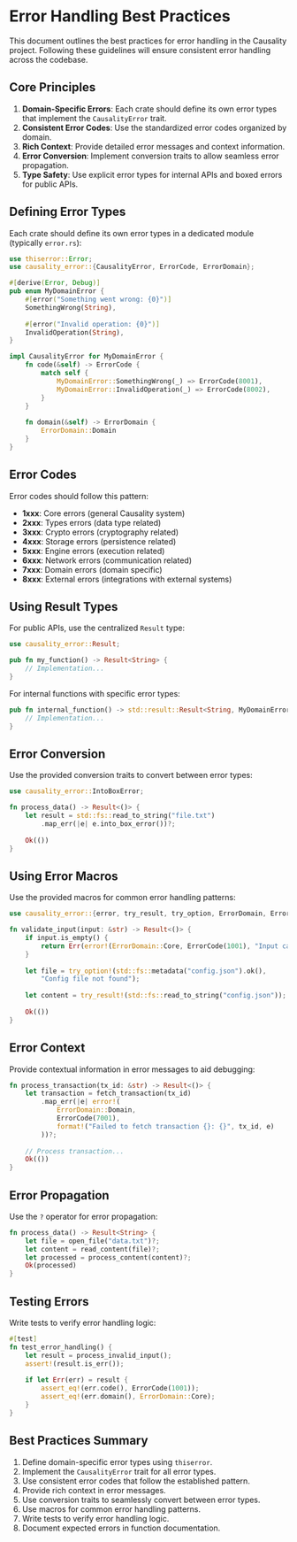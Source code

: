# Error Handling Best Practices

This document outlines the best practices for error handling in the Causality project. Following these guidelines will ensure consistent error handling across the codebase.

## Core Principles

1. **Domain-Specific Errors**: Each crate should define its own error types that implement the `CausalityError` trait.
2. **Consistent Error Codes**: Use the standardized error codes organized by domain.
3. **Rich Context**: Provide detailed error messages and context information.
4. **Error Conversion**: Implement conversion traits to allow seamless error propagation.
5. **Type Safety**: Use explicit error types for internal APIs and boxed errors for public APIs.

## Defining Error Types

Each crate should define its own error types in a dedicated module (typically `error.rs`):

```rust
use thiserror::Error;
use causality_error::{CausalityError, ErrorCode, ErrorDomain};

#[derive(Error, Debug)]
pub enum MyDomainError {
    #[error("Something went wrong: {0}")]
    SomethingWrong(String),
    
    #[error("Invalid operation: {0}")]
    InvalidOperation(String),
}

impl CausalityError for MyDomainError {
    fn code(&self) -> ErrorCode {
        match self {
            MyDomainError::SomethingWrong(_) => ErrorCode(8001),
            MyDomainError::InvalidOperation(_) => ErrorCode(8002),
        }
    }
    
    fn domain(&self) -> ErrorDomain {
        ErrorDomain::Domain
    }
}
```

## Error Codes

Error codes should follow this pattern:

- **1xxx**: Core errors (general Causality system)
- **2xxx**: Types errors (data type related)
- **3xxx**: Crypto errors (cryptography related)
- **4xxx**: Storage errors (persistence related)
- **5xxx**: Engine errors (execution related)
- **6xxx**: Network errors (communication related)
- **7xxx**: Domain errors (domain specific)
- **8xxx**: External errors (integrations with external systems)

## Using Result Types

For public APIs, use the centralized `Result` type:

```rust
use causality_error::Result;

pub fn my_function() -> Result<String> {
    // Implementation...
}
```

For internal functions with specific error types:

```rust
pub fn internal_function() -> std::result::Result<String, MyDomainError> {
    // Implementation...
}
```

## Error Conversion

Use the provided conversion traits to convert between error types:

```rust
use causality_error::IntoBoxError;

fn process_data() -> Result<()> {
    let result = std::fs::read_to_string("file.txt")
        .map_err(|e| e.into_box_error())?;
    
    Ok(())
}
```

## Using Error Macros

Use the provided macros for common error handling patterns:

```rust
use causality_error::{error, try_result, try_option, ErrorDomain, ErrorCode};

fn validate_input(input: &str) -> Result<()> {
    if input.is_empty() {
        return Err(error!(ErrorDomain::Core, ErrorCode(1001), "Input cannot be empty"));
    }
    
    let file = try_option!(std::fs::metadata("config.json").ok(), 
        "Config file not found");
    
    let content = try_result!(std::fs::read_to_string("config.json"));
    
    Ok(())
}
```

## Error Context

Provide contextual information in error messages to aid debugging:

```rust
fn process_transaction(tx_id: &str) -> Result<()> {
    let transaction = fetch_transaction(tx_id)
        .map_err(|e| error!(
            ErrorDomain::Domain, 
            ErrorCode(7001), 
            format!("Failed to fetch transaction {}: {}", tx_id, e)
        ))?;
    
    // Process transaction...
    Ok(())
}
```

## Error Propagation

Use the `?` operator for error propagation:

```rust
fn process_data() -> Result<String> {
    let file = open_file("data.txt")?;
    let content = read_content(file)?;
    let processed = process_content(content)?;
    Ok(processed)
}
```

## Testing Errors

Write tests to verify error handling logic:

```rust
#[test]
fn test_error_handling() {
    let result = process_invalid_input();
    assert!(result.is_err());
    
    if let Err(err) = result {
        assert_eq!(err.code(), ErrorCode(1001));
        assert_eq!(err.domain(), ErrorDomain::Core);
    }
}
```

## Best Practices Summary

1. Define domain-specific error types using `thiserror`.
2. Implement the `CausalityError` trait for all error types.
3. Use consistent error codes that follow the established pattern.
4. Provide rich context in error messages.
5. Use conversion traits to seamlessly convert between error types.
6. Use macros for common error handling patterns.
7. Write tests to verify error handling logic.
8. Document expected errors in function documentation. 